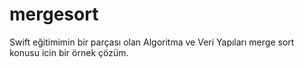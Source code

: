 # mergesort
Swift eğitimimin bir parçası olan Algoritma ve Veri Yapıları merge sort konusu icin bir örnek çözüm.
